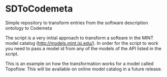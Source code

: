 # SDToCodemeta
Simple repository to transform entries from the software description ontology to Codemeta

The script is a very initial approach to transform a softeare in the MINT model catalog (http://models.mint.isi.edu/). In order for the script to work you need to pass a model id from any of the models of the API listed in the script. 

This is an example on how the transformation works for a model called Topoflow. This will be available on online model catalog in a future release.
